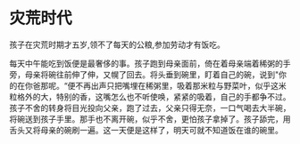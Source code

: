# 灾荒时代
孩子在灾荒时期才五岁,领不了每天的公粮,参加劳动才有饭吃。

每天中午能吃到饭便是最奢侈的事。孩子跑到母亲面前，倚在着母亲端着稀粥的手旁，母亲将碗往前伸了伸，又幌了回去。将头垂到碗里，盯着自己的碗，说到"你的在你爸那呢。“便不再出声只把嘴埋在稀粥里，吸着那米粒与野菜叶，似乎这米粒格外的大，特别的香，这嘴怎么也不听使唤，紧紧的吸着，自己的手都争不过。孩子不舍的转身将目光投向父亲，跑了过去，父亲只得无奈，一口气喝去大半碗，将碗送到孩子手里。那手也不离开碗，似乎不舍，更怕孩子拿掉了。孩子舔完，用舌头又将母亲的碗刷一遍。这一天便是这样了，明天可就不知道饭在谁的碗里。